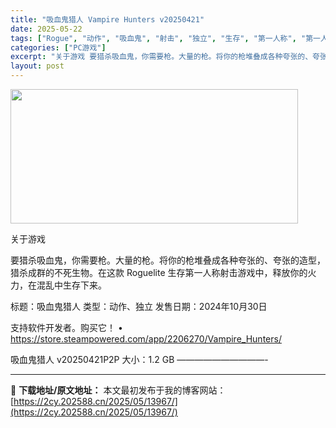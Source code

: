 ```yaml
---
title: "吸血鬼猎人 Vampire Hunters v20250421"
date: 2025-05-22
tags: ["Rogue", "动作", "吸血鬼", "射击", "独立", "生存", "第一人称", "第一人称射击", "软件"]
categories: ["PC游戏"]
excerpt: "关于游戏 要猎杀吸血鬼，你需要枪。大量的枪。将你的枪堆叠成各种夸张的、夸张的造型，猎杀成群的不死生物。在这款 Roguelite 生存第一人称射击游戏中，释放你的火力，在混乱中生存下来。 标题：吸血鬼猎人 类型：动作、独立 发售日期：2024年10月30日 支持软件开发者。购买它！ • https:&hellip;"
layout: post
---
```


<img src="https://2cy.202588.cn/wp-content/uploads/2025/05/2025052207153494.webp" alt="" width="460" height="215" class="aligncenter size-full wp-image-13905" />

关于游戏

要猎杀吸血鬼，你需要枪。大量的枪。将你的枪堆叠成各种夸张的、夸张的造型，猎杀成群的不死生物。在这款 Roguelite 生存第一人称射击游戏中，释放你的火力，在混乱中生存下来。

标题：吸血鬼猎人
类型：动作、独立
发售日期：2024年10月30日

支持软件开发者。购买它！
• https://store.steampowered.com/app/2206270/Vampire_Hunters/

吸血鬼猎人 v20250421P2P
大小：1.2 GB
——————————- 

---
📖 **下载地址/原文地址：** 本文最初发布于我的博客网站：[https://2cy.202588.cn/2025/05/13967/](https://2cy.202588.cn/2025/05/13967/)
